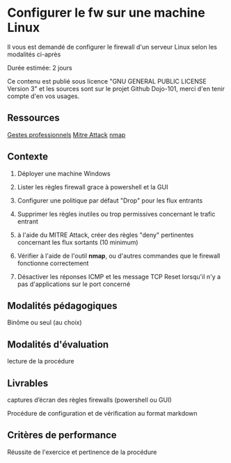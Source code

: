 # Configurer le fw sur une machine Linux

Il vous est demandé de configurer le firewall d'un serveur Linux selon les modalités ci-après

Durée estimée: 2 jours

Ce contenu est publié sous licence "GNU GENERAL PUBLIC LICENSE Version 3" et les sources sont sur le projet Github Dojo-101, merci d'en tenir compte d'en vos usages.

## Ressources

[Gestes professionnels](https://github.com/Aif4thah/Dojo-101)
[Mitre Attack](https://attack.mitre.org/)
[nmap](https://nmap.org/)


## Contexte

1. Déployer une machine Windows

2. Lister les règles firewall grace à powershell et la GUI

3. Configurer une politique par défaut "Drop" pour les flux entrants

4. Supprimer les règles inutiles ou trop permissives concernant le trafic entrant

5. à l'aide du MITRE Attack, créer des règles "deny" pertinentes concernant les flux sortants (10 minimum)

6. Vérifier à l'aide de l'outil **nmap**, ou d'autres commandes que le firewall fonctionne correctement

7. Désactiver les réponses ICMP et les message TCP Reset lorsqu'il n'y a pas d'applications sur le port concerné


## Modalités pédagogiques

Binôme ou seul (au choix)

## Modalités d'évaluation

lecture de la procédure

## Livrables

captures d’écran des règles firewalls (powershell ou GUI)

Procédure de configuration et de vérification au format markdown

## Critères de performance

Réussite de l'exercice et pertinence de la procédure
